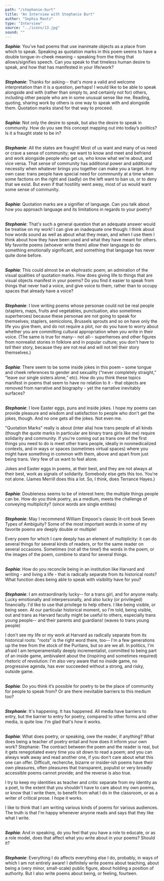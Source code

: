 ```yaml
---
path: "/stephanie-burt"
title: "An Interview with Stephanie Burt"
author: "Sophia Mautz"
type: "Interview"
source: "../icons/13.jpg"
sound: ""
---
```

__*Sophia*__: You’ve had poems that use inanimate objects as a place from which to speak. Speaking as quotation marks in this poem seems to have a double tongue-in-cheek meaning – speaking from the thing that allows/signifies speech. Can you speak to that timeless human desire to speak, and how that has manifested in your life/work? <br /><br />
 
__*Stephanie*__: Thanks for asking-- that's more a valid and welcome interpretation than it is a question, perhaps! I would like to be able to speak alongside and with (rather than simply to, and certainly not for) others, including other people who are in some unusual sense like me. Reading, quoting, sharing work by others is one way to speak with and alongside them. Quotation marks stand for that way to proceed.<br /><br />

__*Sophia*__: Not only the desire to speak, but also the desire to speak in community. How do you see this concept mapping out into today’s politics? Is it a fraught state to be in?<br /><br />

__*Stephanie*__: All the states are fraught! Most of us want and many of us need or crave a sense of community; we want to know and meet and befriend and work alongside people who get us, who know what we're about, and vice versa. That sense of community has additional power and additional necessity when whatever brings you together can make you a target. In my own case: trans people have special need for commnunity at a time when some factions on the right and (sadly) on the left want to ban us, or to deny that we exist. But even if that hostility went away, most of us would want some sense of community.<br /><br />

__*Sophia*__: Quotation marks are a signifier of language. Can you talk about how you approach language and its limitations in regards to your poetry?<br /><br />

__*Stephanie*__: That's such a general question that an adequate answer would be treatise on my work! I can give an inadequate one though: I think about how words sound as well as about what they mean, and when I use them I think about how they have been used and what they have meant for others. My favorite poems (whoever write them) allow their language to do something emotionally significant, and something that language has never quite done before.<br /><br />

__*Sophia*__: This could almost be an ekphrastic poem; an admiration of the visual qualities of quotation marks. How does giving life to things that are visual objects manifest in your poems? Do you find it easier to speak from things that never had a voice, and give voice to them, rather than to occupy spaces that already have a voice?<br /><br />

__*Stephanie*__: I love writing poems whose personae could not be real people (staplers, maps, fruits and vegetables, punctuation, also sometimes superheroes) because these personae are not going to speak for themselves; staplers, semicolons, Brussels sprouts and so on have only the life you give them, and do not require a plot, nor do you have to worry about whether you are committing cultural appropriation when you write in their voice. (The same is true for many-- not all-- superheroes and other figures from nonrealist stories in folklore and in popular culture; you don't have to *tell* their story, because they are not real and will not tell their story themselves.)<br /><br />

__*Sophia*__: There seem to be some inside jokes in this poem – some tongue and cheek references to gender and sexuality (“never completely straight,” “leave our single sisters alone,” etc). How do you think these topics manifest in poems that seem to have no relation to it - that objects are removed from narrative and biography - yet the narrative inevitably surfaces?<br /><br />

__*Stephanie*__: I love Easter eggs, puns and inside jokes. I hope my poems can provide pleasure and wisdom and satisfaction to people who don't get the jokes, though. And no one gets all the jokes. Not even me.

"Quotation Marks" really is about (inter alia) how trans people of all kinds (though the quote marks in particular are binary trans girls like me) require solidarity and community. If you're coming out as trans one of the first things you need to do is meet other trans people, ideally in nonmedicalized contexts, and in ways or spaces (sometimes virtual spaces) where you might have something in common with them, above and apart from just being trans. Very few of us want to feel alone.

Jokes and Easter eggs in poems, at their best, and they are not always at their best, work as signals of solidarity. Somebody else gets this too. You're not alone. (James Merrill does this a lot. So, I think, does Terrance Hayes.)<br /><br />

__*Sophia*__: Doubleness seems to be of interest here; the multiple things people can be. How do you think poetry, as a medium, meets the challenge of conveying multiplicity? (since words are single entities)<br /><br />

__*Stephanie*__: May I recommend William Empson's classic lit-crit book Seven Types of Ambiguity? Some of the most important words in some of my favorite poems are deeply double or multiple!

Every poem for which I care deeply has an element of multiplicity: it can do several things for several kinds of readers, or for the same reader on several occasions. Sometimes (not all the time!) the words in the poem, or the images of the poem, combine to stand for several things.<br /><br />

__*Sophia*__: How do you reconcile being in an institution like Harvard and writing - and living a life - that is radically separate from its historical roots? What function does being able to speak with visibility have for you?<br /><br />

__*Stephanie*__: I am extraordinarily lucky-- for a trans girl, and for anyone really. Lucky emotionally and interpersonally, and also lucky (or privileged) financially. I'd like to use that privilege to help others. I like being visible, or being seen. At our particular historical moment, so I'm told, being visible, out and trans as Harvard faculty might be useful to others, especially trans young people-- and their parents and guardians! (waves to trans young people)

I don't see my life or my work at Harvard as radically separate from its historical roots: "roots" is the right word there, too-- I'm a few generations up the tree from the stock of the Puritans, but so are we all. In politics, I'm afraid I am temperamentally deeply incrementalist, committed to being part of an inside game, ambivalent about the (inspiring and sometimes required) rhetoric of revolution: I'm also very aware that no inside game, no progressive agenda, has ever succeeded without a strong, and risky, outside game.<br /><br />

__*Sophia*__: Do you think it’s possible for poetry to be the place of community for people to speak from? Or are there inevitable barriers to this medium too?<br /><br />

__*Stephanie*__: It's happening. It has happened. All media have barriers to entry, but the barrier to entry for poetry, compared to other forms and other media, is quite low. I'm glad that's how it works.<br /><br />

__*Sophia*__: What does poetry, or speaking, owe the reader, if anything? What does being a teacher of poetry entail and how does it inform your own work?
Stephanie: The contract between the poem and the reader is real, but it gets renegotiated every time you sit down to read a poem; and you can always walk away and read another one, if you don't care about what this one can offer. Difficult, recherche, bizarre or insider-ish poems have their own pleasures, often pleasures that transparent, populist or very broadly accessible poems cannot provide; and the reverse is also true.

I try to keep my identities as teacher and critic separate from my identity as a poet, to the extent that you shouldn't have to care about my own poems, or know that I write them, to benefit from what I do in the classroom, or as a writer of critical prose. I hope it works.

I like to think that I am writing various kinds of poems for various audiences. The truth is that I'm happy whenever anyone reads and says that they like what I write.<br /><br />


__*Sophia*__: And in speaking, do you feel that you have a role to educate, or as a role model, does that affect what you write about in your poems? Should it?<br /><br />

__*Stephanie*__: Everything I do affects everything else I do, probably, in ways of which I am not entirely aware! I definitely write poems about teaching, about being a (very minor, small-scale) public figure, about holding a position of authority. But I also write poems about being, or feeling, fourteen.
